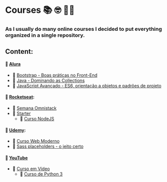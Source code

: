 # Courses :books: :nerd_face: :man_technologist:
### As I usually do many online courses I decided to put everything organized in a single repository.

## Content:

#### :file_folder: [Alura](https://github.com/MrS4w/courses/tree/master/Alura)
* :open_file_folder: [Bootstrap - Boas práticas no Front-End](https://github.com/MrS4w/courses/tree/master/Alura/Curso%20Bootstrap)
* :open_file_folder: [Java - Dominando as Collections](https://github.com/MrS4w/courses/tree/master/Alura/Curso%20Java%20Collections)
* :open_file_folder: [JavaScript Avançado - ES6, orientação a objetos e padrões de projeto](https://github.com/MrS4w/courses/tree/master/Alura/Curso%20ES6)

#### :file_folder: [Rocketseat](https://github.com/MrS4w/courses/tree/master/Rocketseat): 
* :open_file_folder: [Semana Omnistack](https://github.com/MrS4w/courses/tree/master/Rocketseat/Semana%20OmniStack)
* :open_file_folder: [Starter](https://github.com/MrS4w/courses/tree/master/Rocketseat/Starter)
  * :open_file_folder: [Curso NodeJS](https://github.com/MrS4w/courses/tree/master/Rocketseat/Starter)

#### :file_folder: [Udemy](https://github.com/MrS4w/courses/tree/master/Udemy):
* :open_file_folder: [Curso Web Moderno](https://github.com/MrS4w/courses/tree/master/Udemy/Curso%20Web%20Moderno)
* :open_file_folder: [Sass placeholders - o jeito certo](https://github.com/MrS4w/courses/tree/master/Udemy/Sass%20placeholders%20-%20o%20jeito%20certo)

#### :file_folder: [YouTube](https://github.com/MrS4w/courses/tree/master/YouTube)
* :open_file_folder: [Curso em Vídeo](https://github.com/MrS4w/courses/tree/master/YouTube/Curso%20em%20V%C3%ADdeo)
  * :open_file_folder: [Curso de Python 3](https://github.com/MrS4w/courses/tree/master/YouTube/Curso%20em%20V%C3%ADdeo/Curso%20de%20Python%203)
